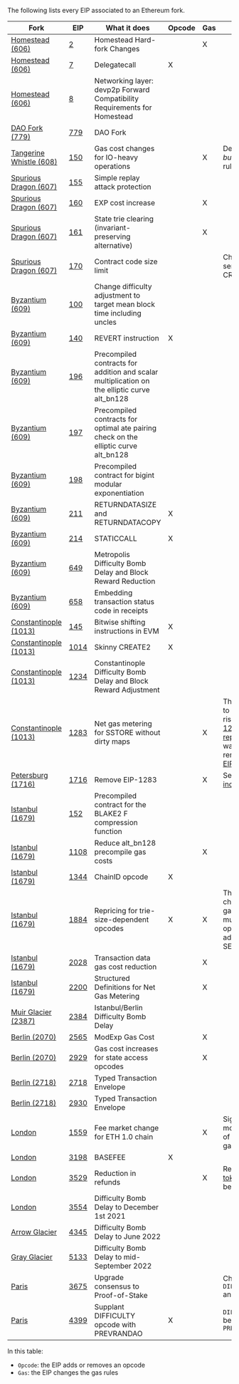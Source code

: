 The following lists every EIP associated to an Ethereum fork.

| Fork  | EIP  | What it does  | Opcode | Gas | Notes
|---|---|---|---|---|---|
| [Homestead (606)](https://eips.ethereum.org/EIPS/eip-606) | [2](https://eips.ethereum.org/EIPS/eip-2)  | Homestead Hard-fork Changes  |  | X | |
| [Homestead (606)](https://eips.ethereum.org/EIPS/eip-606) | [7](https://eips.ethereum.org/EIPS/eip-7)  | Delegatecall | X |  | |
| [Homestead (606)](https://eips.ethereum.org/EIPS/eip-606) | [8](https://eips.ethereum.org/EIPS/eip-8)  | Networking layer: devp2p Forward Compatibility Requirements for Homestead |  | | |
| [DAO Fork (779)](https://eips.ethereum.org/EIPS/eip-779) | [779](https://eips.ethereum.org/EIPS/eip-779)  | DAO Fork | | |
| [Tangerine Whistle (608)](https://eips.ethereum.org/EIPS/eip-608) | [150](https://eips.ethereum.org/EIPS/eip-150)  | Gas cost changes for IO-heavy operations| | X | Define the *all but one 64th* rule |
| [Spurious Dragon (607)](https://eips.ethereum.org/EIPS/eip-607) | [155](https://eips.ethereum.org/EIPS/eip-155)  | Simple replay attack protection | | | |
| [Spurious Dragon (607)](https://eips.ethereum.org/EIPS/eip-607) | [160](https://eips.ethereum.org/EIPS/eip-160)  | EXP cost increase | | X |  | |
| [Spurious Dragon (607)](https://eips.ethereum.org/EIPS/eip-607) | [161](https://eips.ethereum.org/EIPS/eip-161)  | State trie clearing (invariant-preserving alternative) | | X |  |
| [Spurious Dragon (607)](https://eips.ethereum.org/EIPS/eip-607) | [170](https://eips.ethereum.org/EIPS/eip-170)  | Contract code size limit | | | Change the semantics of CREATE
| [Byzantium (609)](https://eips.ethereum.org/EIPS/eip-609) | [100](https://eips.ethereum.org/EIPS/eip-100)  | Change difficulty adjustment to target mean block time including uncles | | |
| [Byzantium (609)](https://eips.ethereum.org/EIPS/eip-609) | [140](https://eips.ethereum.org/EIPS/eip-140)  | REVERT instruction | X | |
| [Byzantium (609)](https://eips.ethereum.org/EIPS/eip-609) | [196](https://eips.ethereum.org/EIPS/eip-196)  | Precompiled contracts for addition and scalar multiplication on the elliptic curve alt_bn128 | | |
| [Byzantium (609)](https://eips.ethereum.org/EIPS/eip-609) | [197](https://eips.ethereum.org/EIPS/eip-197)  | Precompiled contracts for optimal ate pairing check on the elliptic curve alt_bn128 | | |
| [Byzantium (609)](https://eips.ethereum.org/EIPS/eip-609) | [198](https://eips.ethereum.org/EIPS/eip-198)  | Precompiled contract for bigint modular exponentiation | | |
| [Byzantium (609)](https://eips.ethereum.org/EIPS/eip-609) | [211](https://eips.ethereum.org/EIPS/eip-211)  | RETURNDATASIZE and RETURNDATACOPY | X | |
| [Byzantium (609)](https://eips.ethereum.org/EIPS/eip-609) | [214](https://eips.ethereum.org/EIPS/eip-214)  | STATICCALL | X | |
| [Byzantium (609)](https://eips.ethereum.org/EIPS/eip-609) | [649](https://eips.ethereum.org/EIPS/eip-649)  | Metropolis Difficulty Bomb Delay and Block Reward Reduction | | |
| [Byzantium (609)](https://eips.ethereum.org/EIPS/eip-609) | [658](https://eips.ethereum.org/EIPS/eip-658)  | Embedding transaction status code in receipts | | |
| [Constantinople (1013)](https://eips.ethereum.org/EIPS/eip-1013) | [145](https://eips.ethereum.org/EIPS/eip-145)  | Bitwise shifting instructions in EVM  | X | |
| [Constantinople (1013)](https://eips.ethereum.org/EIPS/eip-1013) | [1014](https://eips.ethereum.org/EIPS/eip-1014)  | Skinny CREATE2 | X | |
| [Constantinople (1013)](https://eips.ethereum.org/EIPS/eip-1234) | [1234](https://eips.ethereum.org/EIPS/eip-1234)  | Constantinople Difficulty Bomb Delay and Block Reward Adjustment | | |
| [Constantinople (1013)](https://eips.ethereum.org/EIPS/eip-1234) | [1283](https://eips.ethereum.org/EIPS/eip-1283)  | Net gas metering for SSTORE without dirty maps | | X | This EIP leads to reentrancies risks (see [EIP-1283 incident report](https://github.com/trailofbits/publications/blob/master/reviews/EIP-1283.pdf)) and was directly removed with [EIP-1716](https://eips.ethereum.org/EIPS/eip-1716)
| [Petersburg (1716)](https://eips.ethereum.org/EIPS/eip-1716) | [1716](https://eips.ethereum.org/EIPS/eip-1716)  | Remove EIP-1283 | | X | See [EIP-1283 incident report](https://github.com/trailofbits/publications/blob/master/reviews/EIP-1283.pdf)
| [Istanbul (1679)](https://eips.ethereum.org/EIPS/eip-1679) | [152](https://eips.ethereum.org/EIPS/eip-152)  |  Precompiled contract for the BLAKE2 F compression function | | |
| [Istanbul (1679)](https://eips.ethereum.org/EIPS/eip-1679) | [1108](https://eips.ethereum.org/EIPS/eip-1108)  | Reduce alt_bn128 precompile gas costs | | X |
| [Istanbul (1679)](https://eips.ethereum.org/EIPS/eip-1679) | [1344](https://eips.ethereum.org/EIPS/eip-1344)  | ChainID opcode | X | |
| [Istanbul (1679)](https://eips.ethereum.org/EIPS/eip-1679) | [1884](https://eips.ethereum.org/EIPS/eip-1884)  | Repricing for trie-size-dependent opcodes | X | X | The EIP changes the gas cost of multiple opcodes, and add SELFBALANCE
| [Istanbul (1679)](https://eips.ethereum.org/EIPS/eip-1679) | [2028](https://eips.ethereum.org/EIPS/eip-2028)  | Transaction data gas cost reduction | | X |
| [Istanbul (1679)](https://eips.ethereum.org/EIPS/eip-1679) | [2200](https://eips.ethereum.org/EIPS/eip-2200)  | Structured Definitions for Net Gas Metering | | X
| [Muir Glacier (2387)](https://eips.ethereum.org/EIPS/eip-2387) | [2384](https://eips.ethereum.org/EIPS/eip-2384)  | Istanbul/Berlin Difficulty Bomb Delay | |
| [Berlin (2070)](https://github.com/ethereum/execution-specs/blob/a01c4c76e12fe9f0debf93bda7f67f002d77f8b4/network-upgrades/mainnet-upgrades/berlin.md) | [2565](https://eips.ethereum.org/EIPS/eip-2565)  | ModExp Gas Cost | | X |
| [Berlin (2070)](https://github.com/ethereum/execution-specs/blob/a01c4c76e12fe9f0debf93bda7f67f002d77f8b4/network-upgrades/mainnet-upgrades/berlin.md) | [2929](https://eips.ethereum.org/EIPS/eip-2929)  | Gas cost increases for state access opcodes | | X |
| [Berlin (2718)](https://github.com/ethereum/execution-specs/blob/a01c4c76e12fe9f0debf93bda7f67f002d77f8b4/network-upgrades/mainnet-upgrades/berlin.md) | [2718](https://eips.ethereum.org/EIPS/eip-2718)  | Typed Transaction Envelope | | |
| [Berlin (2718)](https://github.com/ethereum/execution-specs/blob/a01c4c76e12fe9f0debf93bda7f67f002d77f8b4/network-upgrades/mainnet-upgrades/berlin.md) | [2930](https://eips.ethereum.org/EIPS/eip-2930)  | Typed Transaction Envelope | | |
| [London](https://github.com/ethereum/execution-specs/blob/a01c4c76e12fe9f0debf93bda7f67f002d77f8b4/network-upgrades/mainnet-upgrades/london.md) | [1559](https://eips.ethereum.org/EIPS/eip-1559)  | Fee market change for ETH 1.0 chain | | X | Significant modifications of Ethereum gas pricing
| [London](https://github.com/ethereum/execution-specs/blob/a01c4c76e12fe9f0debf93bda7f67f002d77f8b4/network-upgrades/mainnet-upgrades/london.md) | [3198](https://eips.ethereum.org/EIPS/eip-3198)  | BASEFEE | X | |
| [London](https://github.com/ethereum/execution-specs/blob/a01c4c76e12fe9f0debf93bda7f67f002d77f8b4/network-upgrades/mainnet-upgrades/london.md) | [3529](https://eips.ethereum.org/EIPS/eip-3529)  | Reduction in refunds | | X | Remove [gas tokens](https://gastoken.io/) benefits
| [London](https://github.com/ethereum/execution-specs/blob/a01c4c76e12fe9f0debf93bda7f67f002d77f8b4/network-upgrades/mainnet-upgrades/london.md) | [3554](https://eips.ethereum.org/EIPS/eip-3554)  | Difficulty Bomb Delay to December 1st 2021 | | |
| [Arrow Glacier](https://github.com/ethereum/execution-specs/blob/bfe84c9a9b24695f160b4686d3b4640786ee9bac/network-upgrades/mainnet-upgrades/arrow-glacier.md) | [4345](https://eips.ethereum.org/EIPS/eip-4345)  |  Difficulty Bomb Delay to June 2022 | | |
| [Gray Glacier](https://github.com/ethereum/execution-specs/blob/bfe84c9a9b24695f160b4686d3b4640786ee9bac/network-upgrades/mainnet-upgrades/gray-glacier.md) | [5133](https://eips.ethereum.org/EIPS/eip-5133)  |  Difficulty Bomb Delay to mid-September 2022 | | |
| [Paris](https://github.com/ethereum/execution-specs/blob/0a18c44ab6e567d74f2700ab1a3208644e08276b/network-upgrades/mainnet-upgrades/paris.md) | [3675](https://eips.ethereum.org/EIPS/eip-3675)  |  Upgrade consensus to Proof-of-Stake |  | | Changes to `DIFFICULTY` and `BLOCKHASH`
| [Paris](https://github.com/ethereum/execution-specs/blob/0a18c44ab6e567d74f2700ab1a3208644e08276b/network-upgrades/mainnet-upgrades/paris.md) | [4399](https://eips.ethereum.org/EIPS/eip-4399)  |  Supplant DIFFICULTY opcode with PREVRANDAO | X | | `DIFFICULTY` becomes `PREVRANDAO`


In this table:
- `Opcode`: the EIP adds or removes an opcode
- `Gas`: the EIP changes the gas rules
